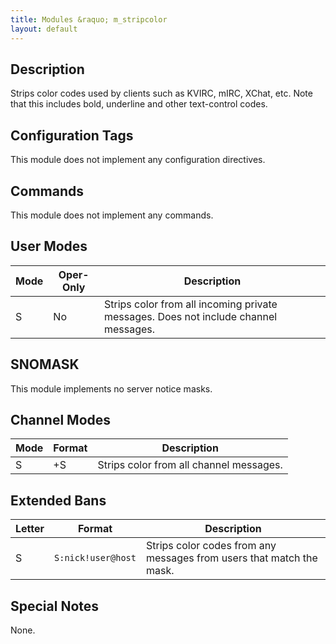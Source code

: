 ```yaml
---
title: Modules &raquo; m_stripcolor
layout: default
---
```


## Description

Strips color codes used by clients such as KVIRC, mIRC, XChat, etc. Note that this includes bold, underline and
other text-control codes.

## Configuration Tags

This module does not implement any configuration directives.

## Commands

This module does not implement any commands.

## User Modes

Mode | Oper-Only | Description
---- | --------- | -----------
S | No | Strips color from all incoming private messages. Does not include channel messages.

## SNOMASK

This module implements no server notice masks.

## Channel Modes

Mode | Format | Description
------- | ----------- | ---------
S | +S | Strips color from all channel messages.

## Extended Bans

Letter | Format | Description
------- | ----------- | ---------
S | `S:nick!user@host` | Strips color codes from any messages from users that match the mask.

## Special Notes

None.
